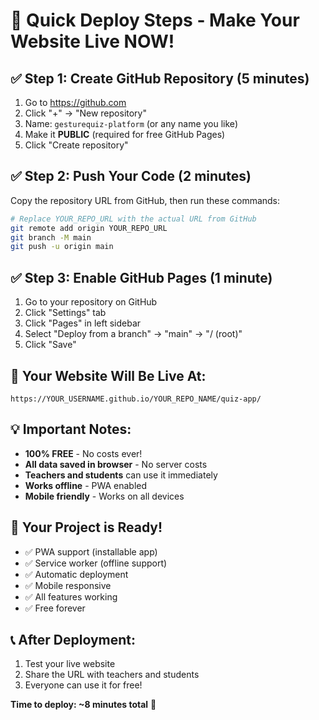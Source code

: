 # 🚀 Quick Deploy Steps - Make Your Website Live NOW!

## ✅ Step 1: Create GitHub Repository (5 minutes)
1. Go to https://github.com
2. Click "+" → "New repository"
3. Name: `gesturequiz-platform` (or any name you like)
4. Make it **PUBLIC** (required for free GitHub Pages)
5. Click "Create repository"

## ✅ Step 2: Push Your Code (2 minutes)
Copy the repository URL from GitHub, then run these commands:

```bash
# Replace YOUR_REPO_URL with the actual URL from GitHub
git remote add origin YOUR_REPO_URL
git branch -M main
git push -u origin main
```

## ✅ Step 3: Enable GitHub Pages (1 minute)
1. Go to your repository on GitHub
2. Click "Settings" tab
3. Click "Pages" in left sidebar
4. Select "Deploy from a branch" → "main" → "/ (root)"
5. Click "Save"

## 🎉 Your Website Will Be Live At:
`https://YOUR_USERNAME.github.io/YOUR_REPO_NAME/quiz-app/`

## 💡 Important Notes:
- **100% FREE** - No costs ever!
- **All data saved in browser** - No server costs
- **Teachers and students** can use it immediately
- **Works offline** - PWA enabled
- **Mobile friendly** - Works on all devices

## 🔧 Your Project is Ready!
- ✅ PWA support (installable app)
- ✅ Service worker (offline support)
- ✅ Automatic deployment
- ✅ Mobile responsive
- ✅ All features working
- ✅ Free forever

## 📞 After Deployment:
1. Test your live website
2. Share the URL with teachers and students
3. Everyone can use it for free!

**Time to deploy: ~8 minutes total** 🚀

